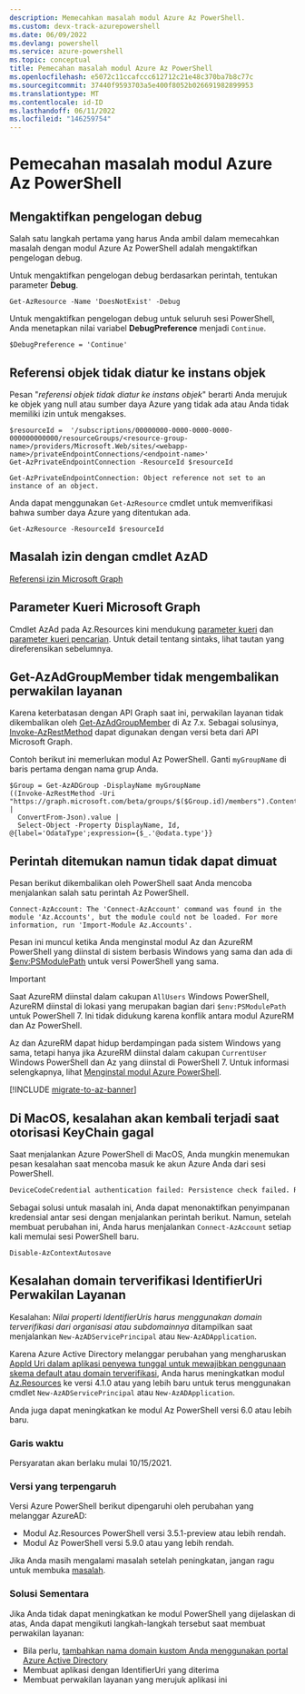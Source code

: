 ```yaml
---
description: Memecahkan masalah modul Azure Az PowerShell.
ms.custom: devx-track-azurepowershell
ms.date: 06/09/2022
ms.devlang: powershell
ms.service: azure-powershell
ms.topic: conceptual
title: Pemecahan masalah modul Azure Az PowerShell
ms.openlocfilehash: e5072c11ccafccc612712c21e48c370ba7b8c77c
ms.sourcegitcommit: 37440f9593703a5e400f8052b026691982899953
ms.translationtype: MT
ms.contentlocale: id-ID
ms.lasthandoff: 06/11/2022
ms.locfileid: "146259754"
---
```

# <a name="troubleshooting-the-azure-az-powershell-module"></a>Pemecahan masalah modul Azure Az PowerShell

## <a name="enable-debug-logging"></a>Mengaktifkan pengelogan debug

Salah satu langkah pertama yang harus Anda ambil dalam memecahkan masalah dengan modul Azure Az PowerShell adalah mengaktifkan pengelogan debug.

Untuk mengaktifkan pengelogan debug berdasarkan perintah, tentukan parameter **Debug**.

```azurepowershell-interactive
Get-AzResource -Name 'DoesNotExist' -Debug
```

Untuk mengaktifkan pengelogan debug untuk seluruh sesi PowerShell, Anda menetapkan nilai variabel **DebugPreference** menjadi `Continue`.

```powershell-interactive
$DebugPreference = 'Continue'
```

## <a name="object-reference-not-set-to-an-instance-of-an-object"></a>Referensi objek tidak diatur ke instans objek

Pesan "_referensi objek tidak diatur ke instans objek_" berarti Anda merujuk ke objek yang null atau sumber daya Azure yang tidak ada atau Anda tidak memiliki izin untuk mengakses.

```azurepowershell
$resourceId =  '/subscriptions/00000000-0000-0000-0000-000000000000/resourceGroups/<resource-group-name>/providers/Microsoft.Web/sites/<webapp-name>/privateEndpointConnections/<endpoint-name>'
Get-AzPrivateEndpointConnection -ResourceId $resourceId
```

```Output
Get-AzPrivateEndpointConnection: Object reference not set to an instance of an object.
```

Anda dapat menggunakan `Get-AzResource` cmdlet untuk memverifikasi bahwa sumber daya Azure yang ditentukan ada.

```azurepowershell
Get-AzResource -ResourceId $resourceId
```

## <a name="permission-issues-with-azad-cmdlets"></a>Masalah izin dengan cmdlet AzAD

[Referensi izin Microsoft Graph](/graph/permissions-reference)

## <a name="microsoft-graph-query-parameters"></a>Parameter Kueri Microsoft Graph

Cmdlet AzAd pada Az.Resources kini mendukung [parameter kueri](/graph/query-parameters) dan [parameter kueri pencarian](/graph/search-query-parameter). Untuk detail tentang sintaks, lihat tautan yang direferensikan sebelumnya.

## <a name="get-azadgroupmember-doesnt-return-service-principals"></a>Get-AzAdGroupMember tidak mengembalikan perwakilan layanan

Karena keterbatasan dengan API Graph saat ini, perwakilan layanan tidak dikembalikan oleh [Get-AzAdGroupMember](/powershell/module/az.resources/get-azadgroupmember) di Az 7.x. Sebagai solusinya, [Invoke-AzRestMethod](/powershell/module/az.accounts/invoke-azrestmethod) dapat digunakan dengan versi beta dari API Microsoft Graph.

Contoh berikut ini memerlukan modul Az PowerShell. Ganti `myGroupName` di baris pertama dengan nama grup Anda.

```azurepowershell-interactive
$Group = Get-AzADGroup -DisplayName myGroupName
((Invoke-AzRestMethod -Uri "https://graph.microsoft.com/beta/groups/$($Group.id)/members").Content |
  ConvertFrom-Json).value |
  Select-Object -Property DisplayName, Id, @{label='OdataType';expression={$_.'@odata.type'}}
```

## <a name="command-found-but-could-not-be-loaded"></a>Perintah ditemukan namun tidak dapat dimuat

Pesan berikut dikembalikan oleh PowerShell saat Anda mencoba menjalankan salah satu perintah Az PowerShell.

```Output
Connect-AzAccount: The 'Connect-AzAccount' command was found in the module 'Az.Accounts', but the module could not be loaded. For more information, run 'Import-Module Az.Accounts'.
```

Pesan ini muncul ketika Anda menginstal modul Az dan AzureRM PowerShell yang diinstal di sistem berbasis Windows yang sama dan ada di [$env:PSModulePath](/powershell/module/microsoft.powershell.core/about/about_psmodulepath) untuk versi PowerShell yang sama.

> [!IMPORTANT]
> Saat AzureRM diinstal dalam cakupan `AllUsers` Windows PowerShell, AzureRM diinstal di lokasi yang merupakan bagian dari `$env:PSModulePath` untuk PowerShell 7. Ini tidak didukung karena konflik antara modul AzureRM dan Az PowerShell.

Az dan AzureRM dapat hidup berdampingan pada sistem Windows yang sama, tetapi hanya jika AzureRM diinstal dalam cakupan `CurrentUser` Windows PowerShell dan Az yang diinstal di PowerShell 7. Untuk informasi selengkapnya, lihat [Menginstal modul Azure PowerShell](/powershell/azure/install-az-ps).

[!INCLUDE [migrate-to-az-banner](../../includes/migrate-to-az-banner.md)]

## <a name="on-macos-an-error-returns-when-keychain-authorization-fails"></a>Di MacOS, kesalahan akan kembali terjadi saat otorisasi KeyChain gagal

Saat menjalankan Azure PowerShell di MacOS, Anda mungkin menemukan pesan kesalahan saat mencoba masuk ke akun Azure Anda dari sesi PowerShell.

```txt
DeviceCodeCredential authentication failed: Persistence check failed. Reason: KeyChain authorization/authentication failed. .Error code: -25293. OS error code -25293.
```

Sebagai solusi untuk masalah ini, Anda dapat menonaktifkan penyimpanan kredensial antar sesi dengan menjalankan perintah berikut. Namun, setelah membuat perubahan ini, Anda harus menjalankan `Connect-AzAccount` setiap kali memulai sesi PowerShell baru.

```azurepowershell
Disable-AzContextAutosave
```

## <a name="service-principal-identifieruri-verified-domain-error"></a>Kesalahan domain terverifikasi IdentifierUri Perwakilan Layanan

Kesalahan: _Nilai properti IdentifierUris harus menggunakan domain terverifikasi dari organisasi atau subdomainnya_ ditampilkan saat menjalankan `New-AzADServicePrincipal` atau `New-AzADApplication`.

Karena Azure Active Directory melanggar perubahan yang mengharuskan [AppId Uri dalam aplikasi penyewa tunggal untuk mewajibkan penggunaan skema default atau domain terverifikasi](/azure/active-directory/develop/reference-breaking-changes#appid-uri-in-single-tenant-applications-will-require-use-of-default-scheme-or-verified-domains), Anda harus meningkatkan modul [Az.Resources](https://www.powershellgallery.com/packages/Az.Resources) ke versi 4.1.0 atau yang lebih baru untuk terus menggunakan cmdlet `New-AzADServicePrincipal` atau `New-AzADApplication`.

Anda juga dapat meningkatkan ke modul Az PowerShell versi 6.0 atau lebih baru.

### <a name="timeline"></a>Garis waktu

Persyaratan akan berlaku mulai 10/15/2021.

### <a name="impacted-versions"></a>Versi yang terpengaruh

Versi Azure PowerShell berikut dipengaruhi oleh perubahan yang melanggar AzureAD:

- Modul Az.Resources PowerShell versi 3.5.1-preview atau lebih rendah.
- Modul Az PowerShell versi 5.9.0 atau yang lebih rendah.

Jika Anda masih mengalami masalah setelah peningkatan, jangan ragu untuk membuka [masalah](https://github.com/Azure/azure-powershell/issues/new?assignees=&labels=needs-triage&template=az-module-bug-report.md&title=).

### <a name="workaround"></a>Solusi Sementara

Jika Anda tidak dapat meningkatkan ke modul PowerShell yang dijelaskan di atas, Anda dapat mengikuti langkah-langkah tersebut saat membuat perwakilan layanan:

- Bila perlu, [tambahkan nama domain kustom Anda menggunakan portal Azure Active Directory](/azure/active-directory/fundamentals/add-custom-domain)
- Membuat aplikasi dengan IdentifierUri yang diterima
- Membuat perwakilan layanan yang merujuk aplikasi ini
